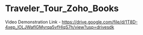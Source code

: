 # Traveler_Tour_Zoho_Books


Video Demonstration Link - https://drive.google.com/file/d/1T8D-4xep_lOLJWafIGMyrqa5vfHlqS7h/view?usp=drivesdk
